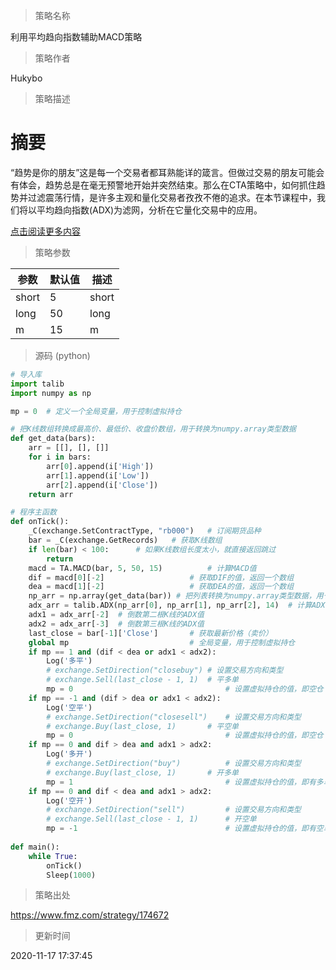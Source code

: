 
> 策略名称

利用平均趋向指数辅助MACD策略

> 策略作者

Hukybo

> 策略描述

# 摘要
“趋势是你的朋友”这是每一个交易者都耳熟能详的箴言。但做过交易的朋友可能会有体会，趋势总是在毫无预警地开始并突然结束。那么在CTA策略中，如何抓住趋势并过滤震荡行情，是许多主观和量化交易者孜孜不倦的追求。在本节课程中，我们将以平均趋向指数(ADX)为滤网，分析在它量化交易中的应用。

[点击阅读更多内容](https://www.fmz.com/bbs-topic/4645)

> 策略参数



|参数|默认值|描述|
|----|----|----|
|short|5|short|
|long|50|long|
|m|15|m|


> 源码 (python)

``` python
# 导入库
import talib
import numpy as np

mp = 0  # 定义一个全局变量，用于控制虚拟持仓

# 把K线数组转换成最高价、最低价、收盘价数组，用于转换为numpy.array类型数据
def get_data(bars):
    arr = [[], [], []]
    for i in bars:
        arr[0].append(i['High'])
        arr[1].append(i['Low'])
        arr[2].append(i['Close'])
    return arr

# 程序主函数
def onTick():
    _C(exchange.SetContractType, "rb000")	# 订阅期货品种
    bar = _C(exchange.GetRecords)  	# 获取K线数组
    if len(bar) < 100:		# 如果K线数组长度太小，就直接返回跳过
        return
    macd = TA.MACD(bar, 5, 50, 15)  		# 计算MACD值
    dif = macd[0][-2]  					# 获取DIF的值，返回一个数组
    dea = macd[1][-2]  					# 获取DEA的值，返回一个数组
    np_arr = np.array(get_data(bar)) # 把列表转换为numpy.array类型数据，用于计算ADX的值
    adx_arr = talib.ADX(np_arr[0], np_arr[1], np_arr[2], 14)  # 计算ADX的值
    adx1 = adx_arr[-2]  # 倒数第二根K线的ADX值
    adx2 = adx_arr[-3]  # 倒数第三根K线的ADX值
    last_close = bar[-1]['Close']		# 获取最新价格（卖价）
    global mp  							# 全局变量，用于控制虚拟持仓
    if mp == 1 and (dif < dea or adx1 < adx2):
        Log('多平')
        # exchange.SetDirection("closebuy")	# 设置交易方向和类型
        # exchange.Sell(last_close - 1, 1) 	# 平多单
        mp = 0  								# 设置虚拟持仓的值，即空仓
    if mp == -1 and (dif > dea or adx1 < adx2):
        Log('空平')
        # exchange.SetDirection("closesell")  	# 设置交易方向和类型
        # exchange.Buy(last_close, 1)  		# 平空单
        mp = 0  								# 设置虚拟持仓的值，即空仓
    if mp == 0 and dif > dea and adx1 > adx2:
        Log('多开')
        # exchange.SetDirection("buy")  		# 设置交易方向和类型
        # exchange.Buy(last_close, 1)  		# 开多单
        mp = 1  								# 设置虚拟持仓的值，即有多单
    if mp == 0 and dif < dea and adx1 > adx2:
        Log('空开')
        # exchange.SetDirection("sell")  		# 设置交易方向和类型
        # exchange.Sell(last_close - 1, 1)		# 开空单
        mp = -1  								# 设置虚拟持仓的值，即有空单
        
def main():
    while True:
        onTick()
        Sleep(1000)
```

> 策略出处

https://www.fmz.com/strategy/174672

> 更新时间

2020-11-17 17:37:45
